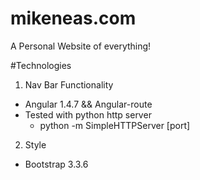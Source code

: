 # mikeneas.com
A Personal Website of everything!

#Technologies
1. Nav Bar Functionality
  - Angular 1.4.7 && Angular-route
  - Tested with python http server
    - python -m SimpleHTTPServer [port]
2. Style
  - Bootstrap 3.3.6
